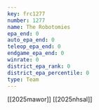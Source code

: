 ```yaml
---
key: frc1277
number: 1277
name: The Robotomies
epa_end: 0
auto_epa_end: 0
teleop_epa_end: 0
endgame_epa_end: 0
winrate: 0
district_epa_rank: 0
district_epa_percentile: 0
type: Team
---
```

[[2025mawor]]
[[2025nhsal]]
